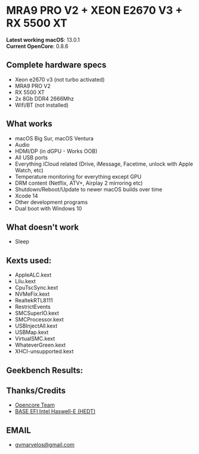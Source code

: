 # MRA9 PRO V2 + XEON E2670 V3 + RX 5500 XT

**Latest working macOS**: 13.0.1
<br>
**Current OpenCore**: 0.8.6

## Complete hardware specs
- Xeon e2670 v3 (not turbo activated)
- MRA9 PRO V2
- RX 5500 XT
- 2x 8Gb DDR4 2666Mhz 
- Wifi/BT (not installed)

## What works
- macOS Big Sur, macOS Ventura
- Audio
- HDMI/DP (in dGPU - Works OOB)
- All USB ports
- Everything iCloud related (Drive, iMessage, Facetime, unlock with Apple Watch, etc)
- Temperature monitoring for everything except GPU
- DRM content (Netflix, ATV+, Airplay 2 mirroring etc)
- Shutdown/Reboot/Update to newer macOS builds over time
- Xcode 14
- Other development programs
- Dual boot with Windows 10

## What doesn't work
- Sleep

## Kexts used:
- AppleALC.kext
- Lilu.kext
- CpuTscSync.kext
- NVMeFix.kext
- RealtekRTL8111
- RestrictEvents
- SMCSuperIO.kext
- SMCProcessor.kext
- USBInjectAll.kext
- USBMap.kext
- VirtualSMC.kext
- WhateverGreen.kext
- XHCI-unsupported.kext

## Geekbench Results:

## Thanks/Credits
- [Opencore Team](https://dortania.github.io/getting-started/)
- [BASE EFI Intel Haswell-E (HEDT)](https://github.com/luchina-gabriel/BASE-EFI-INTEL-HEDT-4THGEN-X99-HASWELL-E)

## EMAIL
- gvmarvelos@gmail.com
